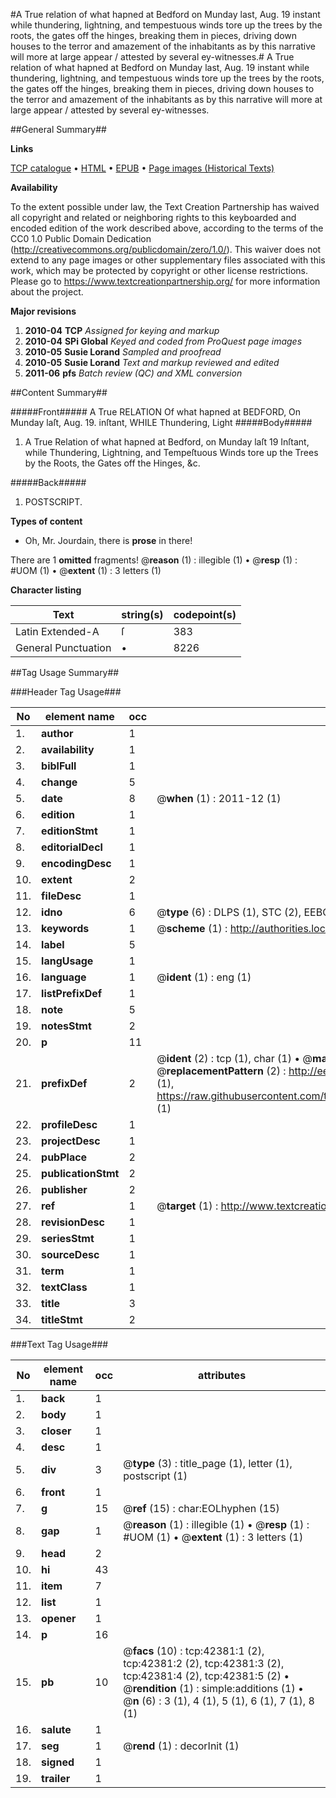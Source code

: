 #A True relation of what hapned at Bedford on Munday last, Aug. 19 instant while thundering, lightning, and tempestuous winds tore up the trees by the roots, the gates off the hinges, breaking them in pieces, driving down houses to the terror and amazement of the inhabitants as by this narrative will more at large appear / attested by several ey-witnesses.#
A True relation of what hapned at Bedford on Munday last, Aug. 19 instant while thundering, lightning, and tempestuous winds tore up the trees by the roots, the gates off the hinges, breaking them in pieces, driving down houses to the terror and amazement of the inhabitants as by this narrative will more at large appear / attested by several ey-witnesses.

##General Summary##

**Links**

[TCP catalogue](http://www.ota.ox.ac.uk/tcp/)  • 
[HTML](http://tei.it.ox.ac.uk/tcp/Texts-HTML/free/A63/A63739.html)  • 
[EPUB](http://tei.it.ox.ac.uk/tcp/Texts-EPUB/free/A63/A63739.epub) • 
[Page images (Historical Texts)](https://historicaltexts.jisc.ac.uk/eebo-09062442e)

**Availability**

To the extent possible under law, the Text Creation Partnership has waived all copyright and related or neighboring rights to this keyboarded and encoded edition of the work described above, according to the terms of the CC0 1.0 Public Domain Dedication (http://creativecommons.org/publicdomain/zero/1.0/). This waiver does not extend to any page images or other supplementary files associated with this work, which may be protected by copyright or other license restrictions. Please go to https://www.textcreationpartnership.org/ for more information about the project.

**Major revisions**

1. __2010-04__ __TCP__ *Assigned for keying and markup*
1. __2010-04__ __SPi Global__ *Keyed and coded from ProQuest page images*
1. __2010-05__ __Susie Lorand__ *Sampled and proofread*
1. __2010-05__ __Susie Lorand__ *Text and markup reviewed and edited*
1. __2011-06__ __pfs__ *Batch review (QC) and XML conversion*

##Content Summary##

#####Front#####
A True RELATION Of what hapned at BEDFORD, On Munday laſt, Aug. 19. inſtant, WHILE Thundering, Light
#####Body#####

1. A True Relation of what hapned at Bedford, on Munday laſt 19 Inſtant, while Thundering, Lightning, and Tempeſtuous Winds tore up the Trees by the Roots, the Gates off the Hinges, &c.

#####Back#####

1. POSTSCRIPT.

**Types of content**

  * Oh, Mr. Jourdain, there is **prose** in there!

There are 1 **omitted** fragments! 
 @__reason__ (1) : illegible (1)  •  @__resp__ (1) : #UOM (1)  •  @__extent__ (1) : 3 letters (1)

**Character listing**


|Text|string(s)|codepoint(s)|
|---|---|---|
|Latin Extended-A|ſ|383|
|General Punctuation|•|8226|

##Tag Usage Summary##

###Header Tag Usage###

|No|element name|occ|attributes|
|---|---|---|---|
|1.|__author__|1||
|2.|__availability__|1||
|3.|__biblFull__|1||
|4.|__change__|5||
|5.|__date__|8| @__when__ (1) : 2011-12 (1)|
|6.|__edition__|1||
|7.|__editionStmt__|1||
|8.|__editorialDecl__|1||
|9.|__encodingDesc__|1||
|10.|__extent__|2||
|11.|__fileDesc__|1||
|12.|__idno__|6| @__type__ (6) : DLPS (1), STC (2), EEBO-CITATION (1), OCLC (1), VID (1)|
|13.|__keywords__|1| @__scheme__ (1) : http://authorities.loc.gov/ (1)|
|14.|__label__|5||
|15.|__langUsage__|1||
|16.|__language__|1| @__ident__ (1) : eng (1)|
|17.|__listPrefixDef__|1||
|18.|__note__|5||
|19.|__notesStmt__|2||
|20.|__p__|11||
|21.|__prefixDef__|2| @__ident__ (2) : tcp (1), char (1)  •  @__matchPattern__ (2) : ([0-9\-]+):([0-9IVX]+) (1), (.+) (1)  •  @__replacementPattern__ (2) : http://eebo.chadwyck.com/downloadtiff?vid=$1&page=$2 (1), https://raw.githubusercontent.com/textcreationpartnership/Texts/master/tcpchars.xml#$1 (1)|
|22.|__profileDesc__|1||
|23.|__projectDesc__|1||
|24.|__pubPlace__|2||
|25.|__publicationStmt__|2||
|26.|__publisher__|2||
|27.|__ref__|1| @__target__ (1) : http://www.textcreationpartnership.org/docs/. (1)|
|28.|__revisionDesc__|1||
|29.|__seriesStmt__|1||
|30.|__sourceDesc__|1||
|31.|__term__|1||
|32.|__textClass__|1||
|33.|__title__|3||
|34.|__titleStmt__|2||


###Text Tag Usage###

|No|element name|occ|attributes|
|---|---|---|---|
|1.|__back__|1||
|2.|__body__|1||
|3.|__closer__|1||
|4.|__desc__|1||
|5.|__div__|3| @__type__ (3) : title_page (1), letter (1), postscript (1)|
|6.|__front__|1||
|7.|__g__|15| @__ref__ (15) : char:EOLhyphen (15)|
|8.|__gap__|1| @__reason__ (1) : illegible (1)  •  @__resp__ (1) : #UOM (1)  •  @__extent__ (1) : 3 letters (1)|
|9.|__head__|2||
|10.|__hi__|43||
|11.|__item__|7||
|12.|__list__|1||
|13.|__opener__|1||
|14.|__p__|16||
|15.|__pb__|10| @__facs__ (10) : tcp:42381:1 (2), tcp:42381:2 (2), tcp:42381:3 (2), tcp:42381:4 (2), tcp:42381:5 (2)  •  @__rendition__ (1) : simple:additions (1)  •  @__n__ (6) : 3 (1), 4 (1), 5 (1), 6 (1), 7 (1), 8 (1)|
|16.|__salute__|1||
|17.|__seg__|1| @__rend__ (1) : decorInit (1)|
|18.|__signed__|1||
|19.|__trailer__|1||
